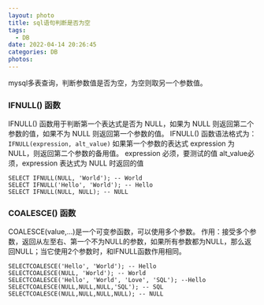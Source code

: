 ```yaml
---
layout: photo
title: sql语句判断是否为空
tags:
  - DB
date: 2022-04-14 20:26:45
categories: DB
photos:
---
```

mysql多表查询，判断参数值是否为空，为空则取另一个参数值。
<!--more-->
### IFNULL() 函数
IFNULL() 函数⽤于判断第⼀个表达式是否为 NULL，如果为 NULL 则返回第⼆个参数的值，如果不为 NULL 则返回第⼀个参数的值。
IFNULL() 函数语法格式为：
`IFNULL(expression, alt_value)`
如果第⼀个参数的表达式 expression 为 NULL，则返回第⼆个参数的备⽤值。
expression 必须，要测试的值
alt_value必须，expression 表达式为 NULL 时返回的值
```mysql
SELECT IFNULL(NULL, 'World'); -- World
SELECT IFNULL('Hello', 'World'); -- Hello
SELECT IFNULL(NULL, NULL); -- NULL
```

### COALESCE() 函数
COALESCE(value,…)是⼀个可变参函数，可以使⽤多个参数。
作⽤：接受多个参数，返回从左⾄右、第⼀个不为NULL的参数，如果所有参数都为NULL，那么返回NULL；当它使⽤2个参数时，和IFNULL函数作⽤相同。
```mysql
SELECTCOALESCE('Hello', 'World'); -- Hello
SELECTCOALESCE(NULL, 'World'); -- World
SELECTCOALESCE('Hello', 'World', 'Love', 'SQL'); --Hello
SELECTCOALESCE(NULL,NULL,NULL,'SQL'); -- SQL
SELECTCOALESCE(NULL,NULL,NULL,NULL); -- NULL
```



